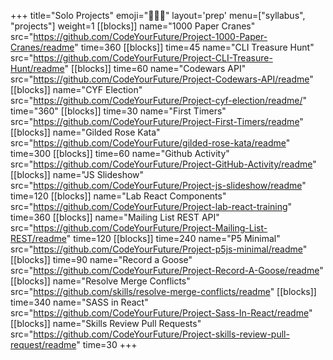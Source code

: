 +++
title="Solo Projects"
emoji="🧑🏿‍💻"
layout='prep'
menu=["syllabus", "projects"]
weight=1
[[blocks]]
name="1000 Paper Cranes"
src="https://github.com/CodeYourFuture/Project-1000-Paper-Cranes/readme"
time=360
[[blocks]]
time=45
name="CLI Treasure Hunt"
src="https://github.com/CodeYourFuture/Project-CLI-Treasure-Hunt/readme"
[[blocks]]
time=60
name="Codewars API"
src="https://github.com/CodeYourFuture/Project-Codewars-API/readme"
[[blocks]]
name="CYF Election"
src="https://github.com/CodeYourFuture/Project-cyf-election/readme/"
time="360"
[[blocks]]
time=30
name="First Timers"
src="https://github.com/CodeYourFuture/Project-First-Timers/readme"
[[blocks]]
name="Gilded Rose Kata"
src="https://github.com/CodeYourFuture/gilded-rose-kata/readme"
time=300
[[blocks]]
time=60
name="Github Activity"
src="https://github.com/CodeYourFuture/Project-GitHub-Activity/readme"
[[blocks]]
name="JS Slideshow"
src="https://github.com/CodeYourFuture/Project-js-slideshow/readme"
time=120
[[blocks]]
name="Lab React Components"
src="https://github.com/CodeYourFuture/Project-lab-react-training"
time=360
[[blocks]]
name="Mailing List REST API"
src="https://github.com/CodeYourFuture/Project-Mailing-List-REST/readme"
time=120
[[blocks]]
time=240
name="P5 Minimal"
src="https://github.com/CodeYourFuture/Project-p5js-minimal/readme"
[[blocks]]
time=90
name="Record a Goose"
src="https://github.com/CodeYourFuture/Project-Record-A-Goose/readme"
[[blocks]]
name="Resolve Merge Conflicts"
src="https://github.com/skills/resolve-merge-conflicts/readme"
[[blocks]]
time=340
name="SASS in React"
src="https://github.com/CodeYourFuture/Project-Sass-In-React/readme"
[[blocks]]
name="Skills Review Pull Requests"
src="https://github.com/CodeYourFuture/Project-skills-review-pull-request/readme"
time=30
+++
